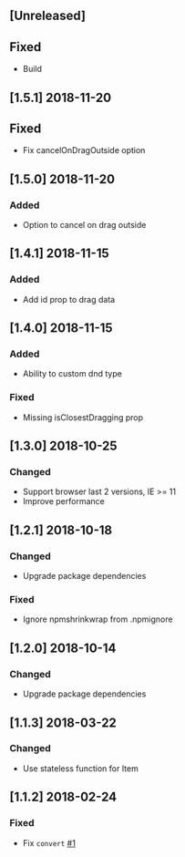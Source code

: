 ## [Unreleased]
## Fixed
- Build

## [1.5.1] 2018-11-20
## Fixed
- Fix cancelOnDragOutside option

## [1.5.0] 2018-11-20
### Added
- Option to cancel on drag outside

## [1.4.1] 2018-11-15
### Added
- Add id prop to drag data

## [1.4.0] 2018-11-15
### Added
- Ability to custom dnd type
### Fixed
- Missing isClosestDragging prop

## [1.3.0] 2018-10-25
### Changed
- Support browser last 2 versions, IE >= 11
- Improve performance

## [1.2.1] 2018-10-18
### Changed
- Upgrade package dependencies
### Fixed
- Ignore npmshrinkwrap from .npmignore

## [1.2.0] 2018-10-14
### Changed
- Upgrade package dependencies

## [1.1.3] 2018-03-22
### Changed
- Use stateless function for Item

## [1.1.2] 2018-02-24
### Fixed
- Fix `convert` [#1](https://github.com/lytc/react-sortly/issues/1)
